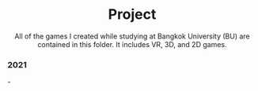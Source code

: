 <div align="center">
  <h1>Project</h1>
</div>
<div align="center">
All of the games I created while studying at Bangkok University (BU) are contained in this folder. It includes VR, 3D, and 2D games.
</div>
<h3>2021</h3>
-
